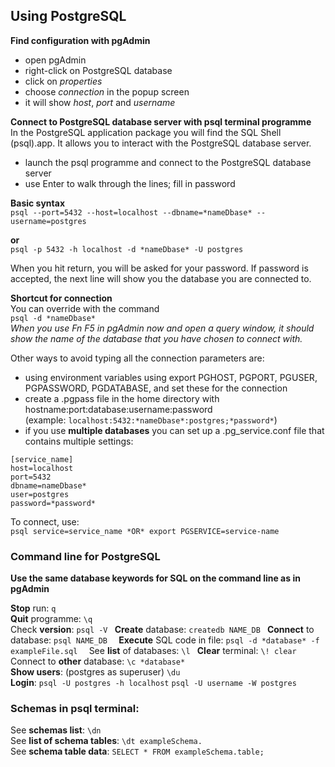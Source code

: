 ## Using PostgreSQL

**Find configuration with pgAdmin**  
* open pgAdmin
* right-click on PostgreSQL database
* click on *properties*
* choose *connection* in the popup screen
* it will show *host*, *port* and *username*  

**Connect to PostgreSQL database server with psql terminal programme**  
In the PostgreSQL application package you will find the SQL Shell (psql).app. It allows you to interact with the PostgreSQL database server.  
* launch the psql programme and connect to the PostgreSQL database server  
* use Enter to walk through the lines; fill in password  


**Basic syntax**  
`psql --port=5432 --host=localhost --dbname=*nameDbase* --username=postgres`  

**or**  
`psql -p 5432 -h localhost -d *nameDbase* -U postgres`  

When you hit return, you will be asked for your password. If password is accepted, the next line will show you the database you are connected to.

**Shortcut for connection**  
You can override with the command  
`psql -d *nameDbase*`  
*When you use Fn F5 in pgAdmin now and open a query window, it should show the name of the database that you have chosen to connect with.*  

Other ways to avoid typing all the connection parameters are:  
* using environment variables using export PGHOST, PGPORT, PGUSER, PGPASSWORD, PGDATABASE, and set these for the connection
* create a .pgpass file in the home directory with hostname:port:database:username:password  
(example: `localhost:5432:*nameDbase*:postgres;*password*`)
* if you use **multiple databases** you can set up a .pg_service.conf file that contains multiple settings: 
``` 
[service_name]  
host=localhost  
port=5432  
dbname=nameDbase*  
user=postgres  
password=*password*  
```  
To connect, use:  
`psql service=service_name *OR* export PGSERVICE=service-name`  

### Command line for PostgreSQL
**Use the same database keywords for SQL on the command line as in pgAdmin**  

**Stop** run: `q`  
**Quit** programme: `\q`  
Check **version**: `psql -V ` 
**Create** database: `createdb NAME_DB ` 
**Connect** to database: `psql NAME_DB  `
**Execute** SQL code in file: `psql -d *database* -f exampleFile.sql  `
See **list** of databases: `\l ` 
**Clear** terminal: `\! clear`  
Connect to **other** database: `\c *database* `  
**Show users**: (postgres as superuser) `\du`  
**Login**: `psql -U postgres -h localhost` `psql -U username -W postgres`  

### Schemas in psql terminal:
See **schemas list**: `\dn`  
See **list of schema tables**: `\dt exampleSchema.`  
See **schema table data**: `SELECT * FROM exampleSchema.table;`  













